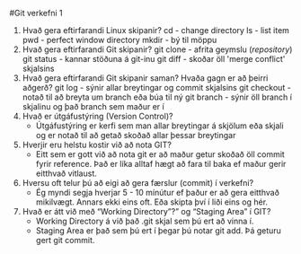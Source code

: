 #Git verkefni 1

1. Hvað gera eftirfarandi Linux skipanir?
    cd - change directory
    ls - list item
    pwd - perfect window directory
    mkdir - bý til möppu
2. Hvað gera eftirfarandi Git skipanir?
    git clone - afrita geymslu (_repository_)
    git status - kannar stöðuna á git-inu
    git diff - skoðar öll 'merge conflict' skjalsins
3. Hvað gera eftirfarandi Git skipanir saman? Hvaða gagn er að þeirri aðgerð?
    git log - sýnir allar breytingar og commit skjalsins
    git checkout - notað til að breyta um branch eða búa til ný
    git branch - sýnir öll branch í skjalinu og það branch sem maður er í
4. Hvað er útgáfustýring (Version Control)? 
    - Útgáfustýring er kerfi sem man allar breytingar á skjölum eða skjali og er notað til að getað skoðað allar þessar breytingar 
5. Hverjir eru helstu kostir við að nota GIT?
    - Eitt sem er gott við að nota git er að maður getur skoðað öll commit fyrir reference. Það er líka alltaf hægt að fara til baka ef maður gerir eitthvað vitlaust. 
6. Hversu oft telur þú að eigi að gera færslur (commit) í verkefni?
    - Ég myndi segja hverjar 5 - 10 mínútur ef þaður er að gera eitthvað mikilvægt. Annars ekki eins oft. Eða skipta því í liði eins og hér.
7. Hvað er átt við með “Working Directory”?” og “Staging Area” í GIT?
    - Working Directory á við það .git skjal sem þú ert að vinna í.
    - Staging Area er það sem þú ert í þegar þú notar git add. Þá geturu gert git commit.